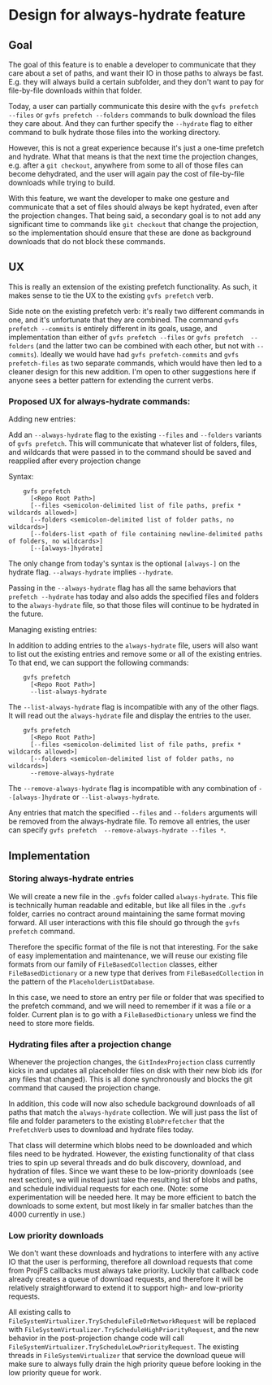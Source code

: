 # Design for always-hydrate feature

## Goal
The goal of this feature is to enable a developer to communicate that they care about a set of paths,
and want their IO in those paths to always be fast. E.g. they will always build a certain subfolder,
and they don't want to pay for file-by-file downloads within that folder.

Today, a user can partially communicate this desire with the `gvfs prefetch --files` or `gvfs
prefetch --folders` commands to bulk download the files they care about. And they can further specify
the `--hydrate` flag to either command to bulk hydrate those files into the working directory.

However, this is not a great experience because it's just a one-time prefetch and hydrate. What that
means is that the next time the projection changes, e.g. after a `git checkout`, anywhere from some
to all of those files can become dehydrated, and the user will again pay the cost of file-by-file
downloads while trying to build.

With this feature, we want the developer to make one gesture and communicate that a set of files
should always be kept hydrated, even after the projection changes. That being said, a secondary goal
is to not add any significant time to commands like `git checkout` that change the projection, so the
implementation should ensure that these are done as background downloads that do not block these
commands.

## UX
This is really an extension of the existing prefetch functionality. As such, it makes sense to tie
the UX to the existing `gvfs prefetch` verb.

Side note on the existing prefetch verb: it's really two different commands in one, and it's
unfortunate that they are combined. The command `gvfs prefetch --commits` is entirely different in
its goals, usage, and implementation than either of `gvfs prefetch --files` or `gvfs prefetch 
--folders` (and the latter two can be combined with each other, but not with `--commits`). Ideally we
would have had `gvfs prefetch-commits` and `gvfs prefetch-files` as two separate commands, which
would have then led to a cleaner design for this new addition. I'm open to other suggestions here
if anyone sees a better pattern for extending the current verbs.

### Proposed UX for always-hydrate commands:
Adding new entries: 

Add an `--always-hydrate` flag to the existing `--files` and `--folders` variants of `gvfs prefetch`.
This will communicate that whatever list of folders, files, and wildcards that were passed in to the
command should be saved and reapplied after every projection change

Syntax:

```
    gvfs prefetch 
      [<Repo Root Path>]
      [--files <semicolon-delimited list of file paths, prefix * wildcards allowed>] 
      [--folders <semicolon-delimited list of folder paths, no wildcards>]
      [--folders-list <path of file containing newline-delimited paths of folders, no wildcards>] 
      [--[always-]hydrate]
```

The only change from today's syntax is the optional `[always-]` on the hydrate flag. 
`--always-hydrate` implies `--hydrate`.

Passing in the `--always-hydrate` flag has all the same behaviors that `prefetch --hydrate` has today
and also adds the specified files and folders to the `always-hydrate` file, so that those files will
continue to be hydrated in the future.

Managing existing entries:

In addition to adding entries to the `always-hydrate` file, users will also want to list out the
existing entries and remove some or all of the existing entries. To that end, we can support the
following commands:

```
    gvfs prefetch
      [<Repo Root Path>]
      --list-always-hydrate
```

The `--list-always-hydrate` flag is incompatible with any of the other flags. It will read out the
`always-hydrate` file and display the entries to the user.

```
    gvfs prefetch
      [<Repo Root Path>]
      [--files <semicolon-delimited list of file paths, prefix * wildcards allowed>] 
      [--folders <semicolon-delimited list of folder paths, no wildcards>]
      --remove-always-hydrate
```

The `--remove-always-hydrate` flag is incompatible with any combination of `--[always-]hydrate` or
`--list-always-hydrate`.

Any entries that match the specified `--files` and `--folders` arguments will be removed from the
always-hydrate file. To remove all entries, the user can specify `gvfs prefetch 
--remove-always-hydrate --files *`.

## Implementation
### Storing always-hydrate entries
We will create a new file in the `.gvfs` folder called `always-hydrate`. This file is technically
human readable and editable, but like all files in the `.gvfs` folder, carries no contract around
maintaining the same format moving forward. All user interactions with this file should go through
the `gvfs prefetch` command.

Therefore the specific format of the file is not that interesting. For the sake of easy
implementation and maintenance, we will reuse our existing file formats from our family of
`FileBasedCollection` classes, either `FileBasedDictionary` or a new type that derives from
`FileBasedCollection` in the pattern of the `PlaceholderListDatabase`.

In this case, we need to store an entry per file or folder that was specified to the prefetch
command, and we will need to remember if it was a file or a folder. Current plan is to go with a
`FileBasedDictionary` unless we find the need to store more fields.

### Hydrating files after a projection change
Whenever the projection changes, the `GitIndexProjection` class currently kicks in and updates all
placeholder files on disk with their new blob ids (for any files that changed). This is all done
synchronously and blocks the git command that caused the projection change.

In addition, this code will now also schedule background downloads of all paths that match the
`always-hydrate` collection. We will just pass the list of file and folder parameters to the existing
`BlobPrefetcher` that the `PrefetchVerb` uses to download and hydrate files today. 

That class will determine which blobs need to be downloaded and which files need to be hydrated.
However, the existing functionality of that class tries to spin up several threads and do bulk
discovery, download, and hydration of files. Since we want these to be low-priority downloads (see 
next section), we will instead just take the resulting list of blobs and paths, and schedule 
individual requests for each one. (Note: some experimentation will be needed here. It may be more
efficient to batch the downloads to some extent, but most likely in far smaller batches than the 
4000 currently in use.)

### Low priority downloads
We don't want these downloads and hydrations to interfere with any active IO that the user is
performing, therefore all download requests that come from ProjFS callbacks must always take
priority. Luckily that callback code already creates a queue of download requests, and therefore it
will be relatively straightforward to extend it to support high- and low-priority requests. 

All existing calls to `FileSystemVirtualizer.TryScheduleFileOrNetworkRequest` will be replaced with
`FileSystemVirtualizer.TryScheduleHighPriorityRequest`, and the new behavior in the post-projection
change code will call `FileSystemVirtualizer.TryScheduleLowPriorityRequest`. The existing threads in
`FileSystemVirtualizer` that service the download queue will make sure to always fully drain the high
priority queue before looking in the low priority queue for work.
